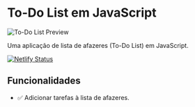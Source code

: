 # To-Do List em JavaScript

![To-Do List Preview]()

Uma aplicação de lista de afazeres (To-Do List) em JavaScript.

[![Netlify Status](https://api.netlify.com/api/v1/badges/0d6a15ec-3351-4acc-8c70-75b1a343d0d6/deploy-status)](https://app.netlify.com/sites/testetodolist/deploys)
## Funcionalidades

- ✅ Adicionar tarefas à lista de afazeres.

